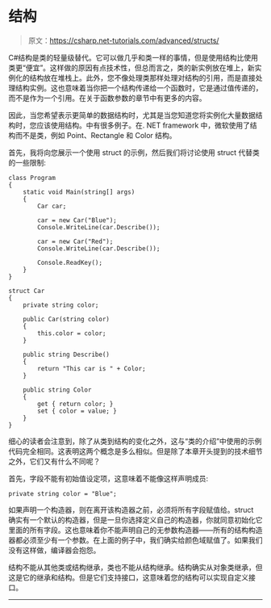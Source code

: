# 结构

> 原文：<https://csharp.net-tutorials.com/advanced/structs/>

C#结构是类的轻量级替代。它可以做几乎和类一样的事情，但是使用结构比使用类更“便宜”。这样做的原因有点技术性，但总而言之，类的新实例放在堆上，新实例化的结构放在堆栈上。此外，您不像处理类那样处理对结构的引用，而是直接处理结构实例。这也意味着当你把一个结构传递给一个函数时，它是通过值传递的，而不是作为一个引用。在关于函数参数的章节中有更多的内容。

因此，当您希望表示更简单的数据结构时，尤其是当您知道您将实例化大量数据结构时，您应该使用结构。中有很多例子。在. NET framework 中，微软使用了结构而不是类，例如 Point、Rectangle 和 Color 结构。

首先，我将向您展示一个使用 struct 的示例，然后我们将讨论使用 struct 代替类的一些限制:

```
class Program
{
    static void Main(string[] args)
    {
        Car car;

        car = new Car("Blue");
        Console.WriteLine(car.Describe());

        car = new Car("Red");
        Console.WriteLine(car.Describe());

        Console.ReadKey();
    }
}

struct Car
{
    private string color;

    public Car(string color)
    {
        this.color = color;
    }

    public string Describe()
    {
        return "This car is " + Color;
    }

    public string Color
    {
        get { return color; }
        set { color = value; }
    }
}
```

细心的读者会注意到，除了从类到结构的变化之外，这与“类的介绍”中使用的示例代码完全相同。这表明这两个概念是多么相似。但是除了本章开头提到的技术细节之外，它们又有什么不同呢？

首先，字段不能有初始值设定项，这意味着不能像这样声明成员:

<input type="hidden" name="IL_IN_ARTICLE">

```
private string color = "Blue";
```

如果声明一个构造器，则在离开该构造器之前，必须将所有字段赋值给。struct 确实有一个默认的构造器，但是一旦你选择定义自己的构造器，你就同意初始化它里面的所有字段。这也意味着你不能声明自己的无参数构造器——所有的结构构造器都必须至少有一个参数。在上面的例子中，我们确实给颜色域赋值了。如果我们没有这样做，编译器会抱怨。

结构不能从其他类或结构继承，类也不能从结构继承。结构确实从对象类继承，但这是它的继承和结构。但是它们支持接口，这意味着您的结构可以实现自定义接口。

* * *